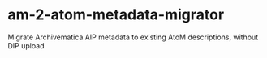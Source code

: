# am-2-atom-metadata-migrator
Migrate Archivematica AIP metadata to existing AtoM descriptions, without DIP upload
